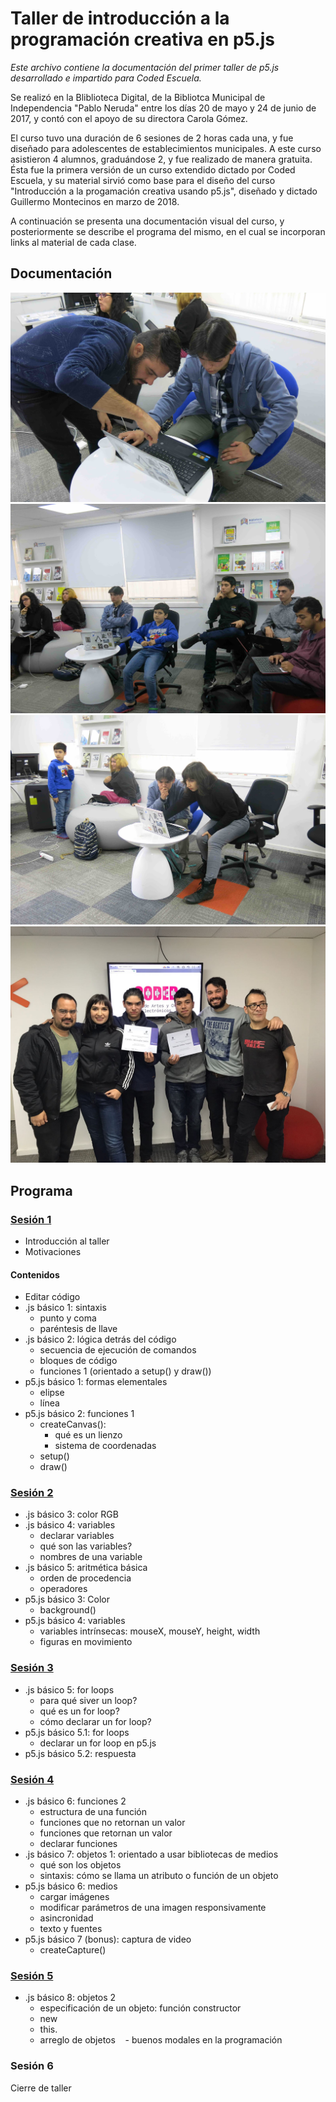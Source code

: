 # Taller de introducción a la programación creativa en p5.js
*Este archivo contiene la documentación del primer taller de p5.js desarrollado e impartido para Coded Escuela.*

Se realizó en la Bliblioteca Digital, de la Bibliotca Municipal de Independencia "Pablo Neruda" entre los días 20 de mayo y 24 de junio de 2017, y contó con el apoyo de su directora Carola Gómez.

El curso tuvo una duración de 6 sesiones de 2 horas cada una, y fue diseñado para adolescentes de establecimientos municipales. A este curso asistieron 4 alumnos, graduándose 2, y fue realizado de manera gratuita. Ésta fue la primera versión de un curso extendido dictado por Coded Escuela, y su material sirvió como base para el diseño del curso "Introducción a la progamación creativa usando p5.js", diseñado y dictado Guillermo Montecinos en marzo de 2018.

A continuación se presenta una documentación visual del curso, y posteriormente se describe el programa del mismo, en el cual se incorporan links al material de cada clase.

## Documentación
![](https://github.com/guillemontecinos/docu_beca_chile/blob/master/fotos/taller_p5_indepe/indepe_1.jpg)
![](https://github.com/guillemontecinos/docu_beca_chile/blob/master/fotos/taller_p5_indepe/indepe_2.jpg)
![](https://github.com/guillemontecinos/docu_beca_chile/blob/master/fotos/taller_p5_indepe/indepe_3.jpg)
![](https://github.com/guillemontecinos/docu_beca_chile/blob/master/fotos/taller_p5_indepe/indepe_4.jpg)

## Programa
### [Sesión 1](http://codedescuela.cl/taller1-intro-programacion-creativa-p5js-2017-05/sesiones/sesion_1/slides/#/)

  - Introducción al taller
  - Motivaciones

#### Contenidos

  - Editar código
  - .js básico 1: sintaxis
    - punto y coma
    - paréntesis de llave
  - .js básico 2: lógica detrás del código
    - secuencia de ejecución de comandos
    - bloques de código
    - funciones 1 (orientado a setup() y draw())
  - p5.js básico 1: formas elementales
    - elipse
    - línea
  - p5.js básico 2: funciones 1
    - createCanvas():
      - qué es un lienzo
      - sistema de coordenadas
    - setup()
    - draw()

### [Sesión 2](http://codedescuela.cl/taller1-intro-programacion-creativa-p5js-2017-05/sesiones/sesion_2/slides/#/)

  - .js básico 3: color RGB
  - .js básico 4: variables
    - declarar variables
    - qué son las variables?
    - nombres de una variable
  - .js básico 5: aritmética básica
    - orden de procedencia
    - operadores
  - p5.js básico 3: Color
    - background()
  - p5.js básico 4: variables
    - variables intrínsecas: mouseX, mouseY, height, width
    - figuras en movimiento

### [Sesión 3](http://codedescuela.cl/taller1-intro-programacion-creativa-p5js-2017-05/sesiones/sesion_3/slides/#/)

  - .js básico 5: for loops
    - para qué siver un loop?
    - qué es un for loop?
    - cómo declarar un for loop?
  - p5.js básico 5.1: for loops
    - declarar un for loop en p5.js
  - p5.js básico 5.2: respuesta

### [Sesión 4](http://codedescuela.cl/taller1-intro-programacion-creativa-p5js-2017-05/sesiones/sesion_4/slides/#/)

  - .js básico 6: funciones 2
    - estructura de una función
    - funciones que no retornan un valor
    - funciones que retornan un valor
    - declarar funciones
  - .js básico 7: objetos 1: orientado a usar bibliotecas de medios
    - qué son los objetos
    - sintaxis: cómo se llama un atributo o función de un objeto
  - p5.js básico 6: medios
    - cargar imágenes
    - modificar parámetros de una imagen responsivamente
    - asincronidad
    - texto y fuentes
  - p5.js básico 7 (bonus): captura de video
    - createCapture()

### [Sesión 5](http://codedescuela.cl/taller1-intro-programacion-creativa-p5js-2017-05/sesiones/sesion_5/slides/#/)

  - .js básico 8: objetos 2
    - especificación de un objeto: función constructor
    - new
    - this.
    - arreglo de objetos
    - buenos modales en la programación

### Sesión 6
Cierre de taller
